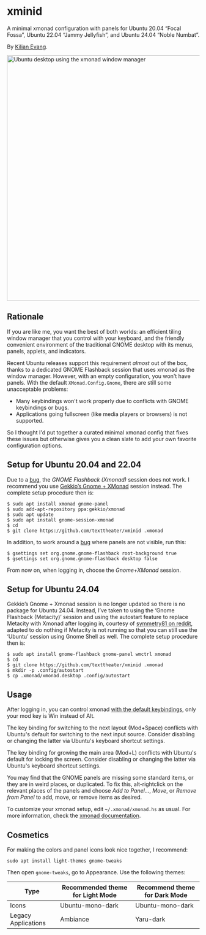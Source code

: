 xminid
======

A minimal xmonad configuration with panels for Ubuntu 20.04 “Focal Fossa”,
Ubuntu 22.04 “Jammy Jellyfish”, and Ubuntu 24.04 “Noble Numbat”.

By [Kilian Evang](https://github.com/texttheater).

<img alt="Ubuntu desktop using the xmonad window manager" src="screenshot.png" width="640">

Rationale
---------

If you are like me, you want the best of both worlds: an efficient tiling
window manager that you control with your keyboard, and the friendly convenient
environment of the traditional GNOME desktop with its menus, panels, applets,
and indicators.

Recent Ubuntu releases support this requirement *almost* out of the box, thanks
to a dedicated GNOME Flashback session that uses xmonad as the window manager.
However, with an empty configuration, you won't have panels. With the default
`XMonad.Config.Gnome`, there are still some unacceptable problems:

* Many keybindings won't work properly due to conflicts with GNOME keybindings
  or bugs.
* Applications going fullscreen (like media players or browsers) is not
  supported.

So I thought I'd put together a curated minimal xmonad config that fixes these
issues but otherwise gives you a clean slate to add your own favorite
configuration options.

Setup for Ubuntu 20.04 and 22.04
--------------------------------

Due to a [bug](https://bugs.launchpad.net/ubuntu/+source/xmonad/+bug/1919089),
the *GNOME Flashback (Xmonad)* session does not work. I recommend you use
[Gekkio’s Gnome + XMonad](https://github.com/Gekkio/gnome-session-xmonad)
session instead. The complete setup procedure then is:

    $ sudo apt install xmonad gnome-panel
    $ sudo add-apt-repository ppa:gekkio/xmonad
    $ sudo apt update
    $ sudo apt install gnome-session-xmonad
    $ cd
    $ git clone https://github.com/texttheater/xminid .xmonad

In addition, to work around a [bug](https://github.com/Gekkio/gnome-session-xmonad/issues/14)
where panels are not visible, run this:

    $ gsettings set org.gnome.gnome-flashback root-background true
    $ gsettings set org.gnome.gnome-flashback desktop false

From now on, when logging in, choose the *Gnome+XMonad* session.

Setup for Ubuntu 24.04
----------------------

Gekkio’s Gnome + Xmonad session is no longer updated so there is no package for
Ubuntu 24.04. Instead, I’ve taken to using the ‘Gnome Flashback (Metacity)’
session and using the autostart feature to replace Metacity with Xmonad after
logging in, courtesy of [symmetry81 on
reddit](https://www.reddit.com/r/xmonad/comments/nyfq5b/xmonad_and_gnome_in_ubuntu_2104_success/),
adapted to do nothing if Metacity is not running so that you can still use the
‘Ubuntu’ session using Gnome Shell as well. The complete setup procedure then
is:

    $ sudo apt install gnome-flashback gnome-panel wmctrl xmonad
    $ cd
    $ git clone https://github.com/texttheater/xminid .xmonad
    $ mkdir -p .config/autostart
    $ cp .xmonad/xmonad.desktop .config/autostart

Usage
-----

After logging in, you can control xmonad [with the default
keybindings](https://xmonad.org/documentation.html), only your mod key is Win
instead of Alt.

The key binding for switching to the next layout (Mod+Space) conflicts with
Ubuntu's default for switching to the next input source. Consider disabling or
changing the latter via Ubuntu's keyboard shortcut settings.

The key binding for growing the main area (Mod+L) conflicts with Ubuntu's
default for locking the screen. Consider disabling or changing the latter via
Ubuntu's keyboard shortcut settings.

You may find that the GNOME panels are missing some standard items, or they are
in weird places, or duplicated. To fix this, alt-rightclick on the relevant
places of the panels and choose *Add to Panel...*, *Move*, or *Remove from
Panel* to add, move, or remove items as desired.

To customize your xmonad setup, edit `~/.xmonad/xmonad.hs` as usual. For more
information, check the [xmonad
documentation](https://xmonad.org/documentation.html).

Cosmetics
---------

For making the colors and panel icons look nice together, I recommend:

    sudo apt install light-themes gnome-tweaks

Then open `gnome-tweaks`, go to Appearance. Use the following themes:

| Type                | Recommended theme for Light Mode | Recommend theme for Dark Mode |
| ------------------- | -------------------------------- | ----------------------------- |
| Icons               | Ubuntu-mono-dark                 | Ubuntu-mono-dark              |
| Legacy Applications | Ambiance                         | Yaru-dark                     |

